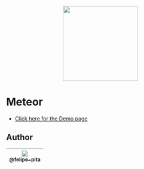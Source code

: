 <p align="center">
    <img src="https://github.com/filipedeschamps/doom-fire-algorithm/blob/master/playground/meteor/demo.gif?raw=true" width="200">
</p>

# Meteor

- [Click here for the Demo page](https://filipedeschamps.github.io/doom-fire-algorithm/playground/meteor/)

## Author

| [<img src="https://avatars0.githubusercontent.com/u/1231655?v=3&s=115"><br><sub>@felipe-pita</sub>](https://github.com/felipe-pita) |
| :---: |